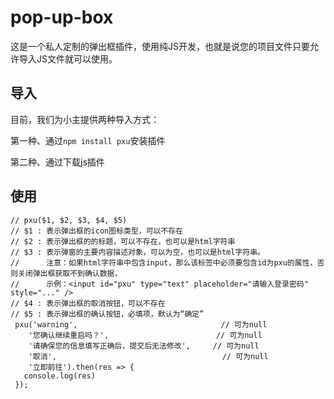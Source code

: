 # pop-up-box
这是一个私人定制的弹出框插件，使用纯JS开发，也就是说您的项目文件只要允许导入JS文件就可以使用。

## 导入
目前，我们为小主提供两种导入方式：

第一种、通过`npm install pxu`安装插件

第二种、通过下载js插件

## 使用
```
// pxu($1, $2, $3, $4, $5)
// $1 : 表示弹出框的icon图标类型，可以不存在
// $2 : 表示弹出框的的标题，可以不存在，也可以是html字符串
// $3 : 表示弹窗的主要内容描述对象，可以为空，也可以是html字符串。
//      注意：如果html字符串中包含input，那么该标签中必须要包含id为pxu的属性，否则关闭弹出框获取不到确认数据，
//      示例：<input id="pxu" type="text" placeholder="请输入登录密码" style="..." />
// $4 : 表示弹出框的取消按钮，可以不存在
// $5 : 表示弹出框的确认按钮，必填项，默认为“确定”
 pxu('warning',                                // 可为null
    '您确认继续重启吗？',                        // 可为null
    '请确保您的信息填写正确后，提交后无法修改',     // 可为null
    '取消',                                     // 可为null
    '立即前往').then(res => {
   console.log(res)
 });
```
